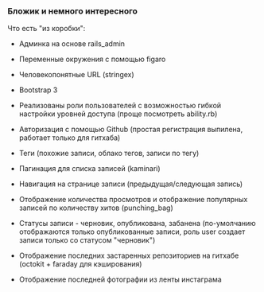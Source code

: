 ### Бложик и немного интересного     

Что есть "из коробки":

* Админка на основе rails_admin

* Переменные окружения с помощью figaro

* Человекопонятные URL (stringex)

* Bootstrap 3

* Реализованы роли пользователей с возможностью гибкой настройки уровней доступа (проще посмотреть ability.rb)

* Авторизация с помощью Github (простая регистрация выпилена, работает только для гитхаба)

* Теги (похожие записи, облако тегов, записи по тегу)

* Пагинация для списка записей (kaminari)

* Навигация на странице записи (предыдущая/следующая запись)

* Отображение количества просмотров и отображение популярных записей по количеству хитов (punching_bag)

* Статусы записи - черновик, опубликована, забанена (по-умолчанию отображаются только опубликованные записи, роль user создает записи только со статусом "черновик") 

* Отображение последних застаренных репозиториев на гитхабе (octokit + faraday для кэширования)

* Отображение последней фотографии из ленты инстаграма
